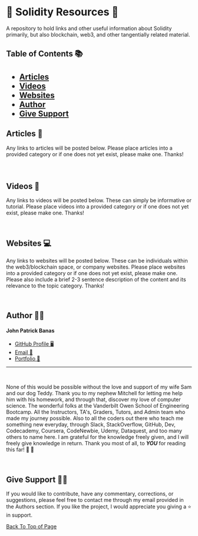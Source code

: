 <h1 id="title">🎉 Solidity Resources 🎉</h1>


<p>A repository to hold links and other useful information about Solidity primarily, but also blockchain, web3, and other tangentially related material.</p>


<h2>Table of Contents 📚<h2>

* [Articles](#articles)
* [Videos](#videos)
* [Websites](#websites)
* [Author](#author)
* [Give Support](#Support)


<h2 id="landing">Articles 📰</h2>


<p>Any links to articles will be posted below. Please place articles into a provided category or if one does not yet exist, please make one. Thanks!<p>

<h4 id="solidity-articles"> </h4>

<p>&nbsp</p>

<h2 id="videos">Videos 🎥</h2> 


<p>Any links to videos will be posted below. These can simply be informative or tutorial. Please place videos into a provided category or if one does not yet exist, please make one. Thanks!</p>

<p>&nbsp</p>

<h2 id="details">Websites 💻</h2>

<p>Any links to websites will be posted below. These can be individuals within the web3/blockchain
 space, or company websites. Please place websites into a provided category or if one does not yet exist, please make one. Please also include a brief 2-3 sentence description of the content and its relevance to the topic category. Thanks!</p>

<p>&nbsp</p>

<h2 id="author">Author 👨‍💻 </h2>
<!-- Everyone put your info here
  **Your Name** follow mine for example -->

#### **John Patrick Banas**

- [GitHub Profile 🖥️](https://github.com/JohnBanas)
- [Email 📧](mailto:jbanas9124@gmail.com)
- [Portfolio 💼](https://johnbanas.github.io/portfolio/)
****

<p>&nbsp</p>

<p>None of this would be possible without the love and support of my wife Sam and our dog Teddy. Thank you to my nephew Mitchell for letting me help him with his homework, and through that, discover my love of computer science. The wonderful folks at the Vanderbilt Owen School of Engineering Bootcamp. All the Instructors, TA's, Graders, Tutors, and Admin team who made my journey possible. Also to all the coders out there who teach me something new everyday, through Slack, StackOverflow, GitHub, Dev, Codecademy, Coursera, CodeNewbie, Udemy, Dataquest, and too many others to name here. I am grateful for the knowledge freely given, and I will freely give knowledge in return. Thank you most of all, to <strong><em>YOU</em></strong> for reading this far! <strong>👏 🤣</strong></p>

<p>&nbsp</p>

<h2 id="support">Give Support 👏😎</h2>

<p>If you would like to contribute, have any commentary, corrections, or suggestions, please feel free to contact me through my email provided in the Authors section. If you like the project, I would appreciate you giving a ⭐ in support.</p>

[Back To Top of Page](#title)




